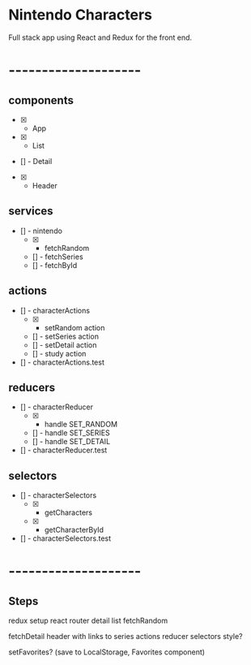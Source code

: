 # Nintendo Characters

Full stack app using React and Redux for the front end.

# --------------------

## components
- [X] - App
- [X] - List
- [] - Detail
- [X] - Header

## services
- [] - nintendo
  * [X] - fetchRandom
  * [] - fetchSeries
  * [] - fetchById

## actions
- [] - characterActions
  * [X] - setRandom action
  * [] - setSeries action
  * [] - setDetail action
  * [] - study action
- [] - characterActions.test

## reducers
- [] - characterReducer
  * [X] - handle SET_RANDOM
  * [] - handle SET_SERIES
  * [] - handle SET_DETAIL
- [] - characterReducer.test

## selectors
- [] - characterSelectors
  * [X] - getCharacters
  * [X] - getCharacterById
- [] - characterSelectors.test

# --------------------

## Steps
redux setup
react router
detail
list
fetchRandom

fetchDetail
header with links to series
actions
reducer
selectors
style?

setFavorites? (save to LocalStorage, Favorites component)
